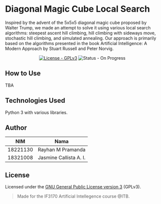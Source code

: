 # Diagonal Magic Cube Local Search

Inspired by the advent of the 5x5x5 diagonal magic cube proposed by Walter Trump, we made an attempt to solve it using various local search algorithms: steepest ascent hill climbing, hill climbing with sideways move, stochastic hill climbing, and simulated annealing. Our approach is primarily based on the algorithms presented in the book Artificial Intelligence: A Modern Approach by Stuart Russell and Peter Norvig.

<p align="center">
  <a href ="https://www.gnu.org/licenses/gpl-3.0"><img src="https://img.shields.io/badge/License-GPLv3-blue.svg" alt="License - GPLv3"></a>
  <img src="https://img.shields.io/badge/status-on_progress-orange" alt="Status - On Progress"></a>
</p>


## How to Use
TBA

## Technologies Used
Python 3 with various libraries.

## Author
| NIM | Nama |
|:---:|:----:|
|18221130| Rayhan M Pramanda|
|18321008| Jasmine Callista A. I. |

## License
<a name="license"></a>
Licensed under the [GNU General Public License version 3](https://www.gnu.org/licenses/gpl-3.0) (GPLv3).


> Made for the IF3170 Artificial Intellegence course @ITB.
